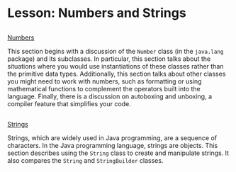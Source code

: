 
# Lesson: Numbers and Strings

## 
[Numbers](numbers.html)

This section begins with a discussion of the `Number` class (in the `java.lang` package) and its subclasses. In particular, this section talks about the situations where you would use instantiations of these classes rather than the primitive data types. Additionally, this section talks about other classes you might need to work with numbers, such as formatting or using mathematical functions to complement the operators built into the language. Finally, there is a discussion on autoboxing and unboxing, a compiler feature that simplifies your code.

## 
[Strings](strings.html)

Strings, which are widely used in Java programming, are a sequence of characters. In the Java programming language, strings are objects. This section describes using the `String` class to create and manipulate strings. It also compares the `String` and `StringBuilder` classes.
